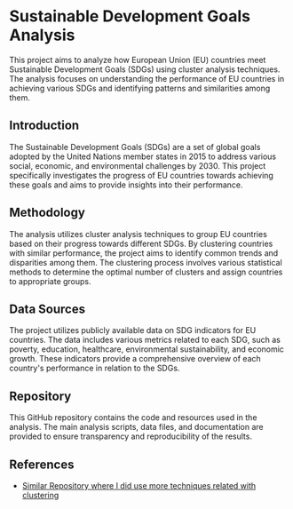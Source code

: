 
# Sustainable Development Goals Analysis

This project aims to analyze how European Union (EU) countries meet Sustainable Development Goals (SDGs) using cluster analysis techniques. The analysis focuses on understanding the performance of EU countries in achieving various SDGs and identifying patterns and similarities among them.

## Introduction
The Sustainable Development Goals (SDGs) are a set of global goals adopted by the United Nations member states in 2015 to address various social, economic, and environmental challenges by 2030. This project specifically investigates the progress of EU countries towards achieving these goals and aims to provide insights into their performance.

## Methodology
The analysis utilizes cluster analysis techniques to group EU countries based on their progress towards different SDGs. By clustering countries with similar performance, the project aims to identify common trends and disparities among them. The clustering process involves various statistical methods to determine the optimal number of clusters and assign countries to appropriate groups.

## Data Sources
The project utilizes publicly available data on SDG indicators for EU countries. The data includes various metrics related to each SDG, such as poverty, education, healthcare, environmental sustainability, and economic growth. These indicators provide a comprehensive overview of each country's performance in relation to the SDGs.

## Repository
This GitHub repository contains the code and resources used in the analysis. The main analysis scripts, data files, and documentation are provided to ensure transparency and reproducibility of the results.

## References
- [Similar Repository where I did use more techniques related with clustering](https://github.com/kottoization/-techniques-of-multidimensional-statistical-analysis)


